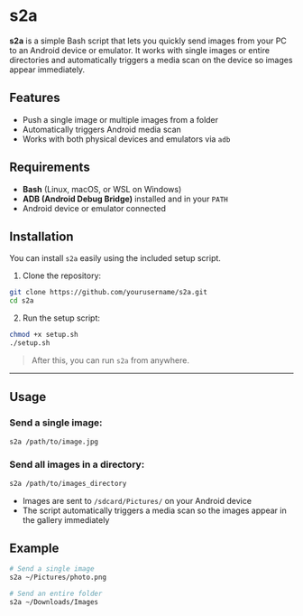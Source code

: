 # s2a

**s2a** is a simple Bash script that lets you quickly send images from your PC to an Android device or emulator. It works with single images or entire directories and automatically triggers a media scan on the device so images appear immediately.

## Features

- Push a single image or multiple images from a folder  
- Automatically triggers Android media scan  
- Works with both physical devices and emulators via `adb`  

## Requirements

- **Bash** (Linux, macOS, or WSL on Windows)  
- **ADB (Android Debug Bridge)** installed and in your `PATH`  
- Android device or emulator connected  

## Installation

You can install `s2a` easily using the included setup script.

1. Clone the repository:

```bash
git clone https://github.com/yourusername/s2a.git
cd s2a
```

2. Run the setup script:

```bash
chmod +x setup.sh
./setup.sh
```

> After this, you can run `s2a` from anywhere.

---

## Usage

### Send a single image:

```bash
s2a /path/to/image.jpg
```

### Send all images in a directory:

```bash
s2a /path/to/images_directory
```

- Images are sent to `/sdcard/Pictures/` on your Android device  
- The script automatically triggers a media scan so the images appear in the gallery immediately  

## Example

```bash
# Send a single image
s2a ~/Pictures/photo.png

# Send an entire folder
s2a ~/Downloads/Images
```
